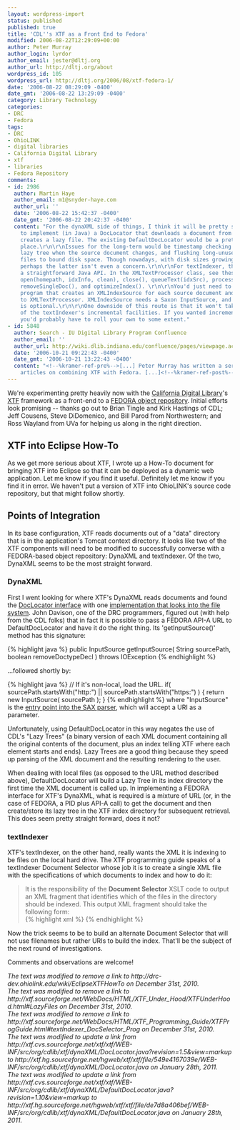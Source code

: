 ```yaml
---
layout: wordpress-import
status: published
published: true
title: 'CDL''s XTF as a Front End to Fedora'
modified: 2006-08-22T12:29:09+00:00
author: Peter Murray
author_login: lyrdor
author_email: jester@dltj.org
author_url: http://dltj.org/about
wordpress_id: 105
wordpress_url: http://dltj.org/2006/08/xtf-fedora-1/
date: '2006-08-22 08:29:09 -0400'
date_gmt: '2006-08-22 13:29:09 -0400'
category: Library Technology
categories:
- DRC
- Fedora
tags:
- DRC
- OhioLINK
- digital libraries
- California Digital Library
- xtf
- libraries
- Fedora Repository
comments:
- id: 2986
  author: Martin Haye
  author_email: m1@snyder-haye.com
  author_url: ''
  date: '2006-08-22 15:42:37 -0400'
  date_gmt: '2006-08-22 20:42:37 -0400'
  content: "For the dynaXML side of things, I think it will be pretty straightforward
    to implement (in Java) a DocLocator that downloads a document from Fedora and
    creates a lazy file. The existing DefaultDocLocator would be a pretty good starting
    place.\r\n\r\nIssues for the long-term would be timestamp checking to update the
    lazy tree when the source document changes, and flushing long-unused lazy tree
    files to bound disk space. Though nowadays, with disk sizes growing so quickly,
    perhaps the latter isn't even a concern.\r\n\r\nFor textIndexer, there is actually
    a straightforward Java API. In the XMLTextProcessor class, see these methods:
    open(homepath, idxInfo, clean), close(), queueText(idxSrc), processQueuedTexts(),
    removeSingleDoc(), and optimizeIndex(). \r\n\r\nYou'd just need to write a driver
    program that creates an XMLIndexSource for each source document and passes it
    to XMLTextProcessor. XMLIndexSource needs a Saxon InputSource, and the file path
    is optional.\r\n\r\nOne downside of this route is that it won't take advantage
    of the textIndexer's incremental facilities. If you wanted incremental indexing,
    you'd probably have to roll your own to some extent."
- id: 5848
  author: Search - IU Digital Library Program Confluence
  author_email: ''
  author_url: http://wiki.dlib.indiana.edu/confluence/pages/viewpage.action;jsessionid=E9047556F819B382215BF01036AE5783?pageId=491
  date: '2006-10-21 09:22:43 -0400'
  date_gmt: '2006-10-21 13:22:43 -0400'
  content: "<!--%kramer-ref-pre%-->[...] Peter Murray has written a series of blog
    articles on combining XTF with Fedora. [...]<!--%kramer-ref-post%-->"
---
```

<p>We're experimenting pretty heavily now with the <a href="http://cdlib.org/" title="California Digital Library">California Digital Library</a>'s <a href="http://sourceforge.net/projects/xtf" title="SourceForge.net: eXtensible Text Framework (XTF)">XTF</a> framework as a front-end to a <a href="http://www.fedora.info/" title="Fedora">FEDORA object repository</a>.  Initial efforts look promising -- thanks go out to Brian Tingle and Kirk Hastings of CDL; Jeff Cousens, Steve DiDomenico, and Bill Parod from Northwestern; and Ross Wayland from UVa for helping us along in the right direction.</p>
<h2>XTF into Eclipse How-To</h2>
<p>As we get more serious about XTF, I wrote up a <span class="removed_link" title="http://drc-dev.ohiolink.edu/wiki/EclipseXTFHowTo">How-To document for bringing XTF into Eclipse</span> so that it can be deployed as a dynamic web application.  Let me know if you find it useful.  Definitely let me know if you find it in error.  We haven't put a version of XTF into OhioLINK's source code repository, but that might follow shortly.</p>
<h2>Points of Integration</h2>
<p>In its base configuration, XTF reads documents out of a "data" directory that is in the application's Tomcat context directory.  It looks like two of the XTF components will need to be modified to successfully converse with a FEDORA-based object repository:  DynaXML and textIndexer.  Of the two, DynaXML seems to be the most straight forward.</p>
<h3>DynaXML</h3>
<p>First I went looking for where XTF's DynaXML reads documents and found the <a href="http://xtf.hg.sourceforge.net/hgweb/xtf/xtf/file/549e4167039e/WEB-INF/src/org/cdlib/xtf/dynaXML/DocLocator.java" title="">DocLocator interface</a> with one <a href="http://xtf.hg.sourceforge.net/hgweb/xtf/xtf/file/de7d8a406bef/WEB-INF/src/org/cdlib/xtf/dynaXML/DefaultDocLocator.java" title="">implementation that looks into the file system</a>.  John Davison, one of the DRC programmers, figured out (with help from the CDL folks) that in fact it is possible to pass a FEDORA API-A URL to DefaultDocLocator and have it do the right thing.  Its 'getInputSource()' method has this signature:</p>
{% highlight java %}
public InputSource getInputSource( String sourcePath,
     boolean removeDoctypeDecl ) throws IOException
{% endhighlight %}
<p>...followed shortly by:</p>
{% highlight java %}
// If it's non-local, load the URL.
if( sourcePath.startsWith("http:") ||
      sourcePath.startsWith("https:") )
{
      return new InputSource( sourcePath );
}
{% endhighlight %}
where "InputSource" is the <a href="http://www.docjar.com/docs/api/org/xml/sax/InputSource.html" title="InputSource">entry point into the SAX parser</a>, which will accept a URI as a parameter.</p>
<p>Unfortunately, using DefaultDocLocator in this way negates the use of <span class="removed_link" title="http://xtf.sourceforge.net/WebDocs/HTML/XTF_Under_Hood/XTFUnderHood.html#LazyFiles">CDL's "Lazy Trees"</span> (a binary version of each XML document containing all the original contents of the document, plus an index telling XTF where each element starts and ends).  Lazy Trees are a good thing because they speed up parsing of the XML document and the resulting rendering to the user.</p>
<p>When dealing with local files (as opposed to the URL method described above), DefaultDocLocator will build a Lazy Tree in its index directory the first time the XML document is called up.  In implementing a FEDORA interface for XTF's DynaXML, what is required is a mixture of URL (or, in the case of FEDORA, a PID plus API-A call) to get the document and then create/store its lazy tree in the XTF index directory for subsequent retrieval.  This does seem pretty straight forward, does it not?</p>
<h3>textIndexer</h3>
<p>XTF's textIndexer, on the other hand, really wants the XML it is indexing to be files on the local hard drive.  The XTF programming guide speaks of a <span class="removed_link" title="http://xtf.sourceforge.net/WebDocs/HTML/XTF_Programming_Guide/XTFProgGuide.html#textIndexer_DocSelector_Prog">textIndexer Document Selector</span> whose job it is to create a single XML file with the specifications of which documents to index and how to do it:</p>
<blockquote><p>
It is the responsibility of the <b>Document Selector</b> XSLT code to output an XML fragment that identifies which of the files in the directory should be indexed. This output XML fragment should take the following form:<br />
{% highlight xml %}
<indexfiles>
    <indexfile fileName      = "FileName"
               {format       = "FileFormatID"}
               {preFilter    = "PreFilterPath"}
               {displayStyle = "DocumentFormatterPath"}>
</indexfile></indexfiles>
{% endhighlight %}
</p></blockquote>
<p>Now the trick seems to be to build an alternate Document Selector that will not use filenames but rather URIs to build the index.  That'll be the subject of the next round of investigations.</p>
<p>Comments and observations are welcome!
<p style="padding:0;margin:0;font-style:italic;" class="removed_link">The text was modified to remove a link to http://drc-dev.ohiolink.edu/wiki/EclipseXTFHowTo on December 31st, 2010.</p>
<p style="padding:0;margin:0;font-style:italic;" class="removed_link">The text was modified to remove a link to http://xtf.sourceforge.net/WebDocs/HTML/XTF_Under_Hood/XTFUnderHood.html#LazyFiles on December 31st, 2010.</p>
<p style="padding:0;margin:0;font-style:italic;" class="removed_link">The text was modified to remove a link to http://xtf.sourceforge.net/WebDocs/HTML/XTF_Programming_Guide/XTFProgGuide.html#textIndexer_DocSelector_Prog on December 31st, 2010.</p>
<p style="padding:0;margin:0;font-style:italic;">The text was modified to update a link from http://xtf.cvs.sourceforge.net/xtf/xtf/WEB-INF/src/org/cdlib/xtf/dynaXML/DocLocator.java?revision=1.5&view=markup to http://xtf.hg.sourceforge.net/hgweb/xtf/xtf/file/549e4167039e/WEB-INF/src/org/cdlib/xtf/dynaXML/DocLocator.java on January 28th, 2011.</p>
<p style="padding:0;margin:0;font-style:italic;">The text was modified to update a link from http://xtf.cvs.sourceforge.net/xtf/xtf/WEB-INF/src/org/cdlib/xtf/dynaXML/DefaultDocLocator.java?revision=1.10&view=markup to http://xtf.hg.sourceforge.net/hgweb/xtf/xtf/file/de7d8a406bef/WEB-INF/src/org/cdlib/xtf/dynaXML/DefaultDocLocator.java on January 28th, 2011.</p>
